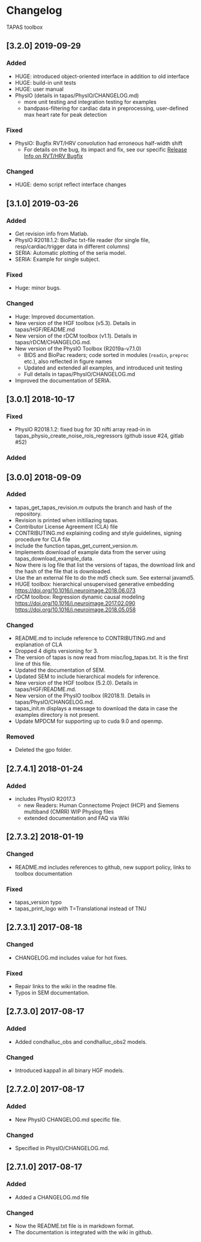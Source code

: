 # Changelog
TAPAS toolbox 

## [3.2.0] 2019-09-29

### Added
- HUGE: introduced object-oriented interface in addition to old interface
- HUGE: build-in unit tests
- HUGE: user manual
- PhysIO (details in tapas/PhysIO/CHANGELOG.md)
    - more unit testing and integration testing for examples
    - bandpass-filtering for cardiac data in preprocessing, user-defined max
    heart rate for peak detection

### Fixed
- PhysIO: Bugfix RVT/HRV convolution had erroneous half-width shift
    - For details on the bug, its impact and fix, see our specific [Release
    Info on RVT/HRV Bugfix](https://github.com/translationalneuromodeling/tapas/issues/65)

### Changed
- HUGE: demo script reflect interface changes


## [3.1.0] 2019-03-26

### Added
- Get revision info from Matlab.
- PhysIO R2018.1.2: BioPac txt-file reader (for single file, resp/cardiac/trigger data in different columns)
- SERIA: Automatic plotting of the seria model.
- SERIA: Example for single subject.

### Fixed 
- Huge: minor bugs.

### Changed
- Huge: Improved documentation.
- New version of the HGF toolbox (v5.3). Details in tapas/HGF/README.md
- New version of the rDCM toolbox (v1.1). Details in tapas/rDCM/CHANGELOG.md.
- New version of the PhysIO Toolbox (R2019a-v7.1.0)
    - BIDS and BioPac readers; code sorted in modules (`readin`, `preproc` etc.), 
      also reflected in figure names
    - Updated and extended all examples, and introduced unit testing
    - Full details in tapas/PhysIO/CHANGELOG.md
- Improved the documentation of SERIA.

## [3.0.1] 2018-10-17

### Fixed
- PhysIO R2018.1.2: fixed bug for 3D nifti array read-in in tapas_physio_create_noise_rois_regressors (github issue #24, gitlab #52)

### Added

## [3.0.0] 2018-09-09

### Added
- tapas\_get\_tapas\_revision.m outputs the branch and hash of the repository.
- Revision is printed when initiliazing tapas.
- Contributor License Agreement (CLA) file
- CONTRIBUTING.md explaining coding and style guidelines, signing procedure for CLA file
- Include the function tapas\_get\_current\_version.m.
- Implements download of example data from the server using 
    tapas_download_example_data.
- Now there is log file that list the versions of tapas, the download link
    and the hash of the file that is downloaded.
- Use the an external file to do the md5 check sum. See external javamd5.
- HUGE toolbox: hierarchical unsupervised generative embedding  
    https://doi.org/10.1016/j.neuroimage.2018.06.073
- rDCM toolbox: Regression dynamic causal modeling   
    https://doi.org/10.1016/j.neuroimage.2017.02.090  
    https://doi.org/10.1016/j.neuroimage.2018.05.058

### Changed
- README.md to include reference to CONTRIBUTING.md and explanation of CLA
- Dropped 4 digits versioning for 3.
- The version of tapas is now read from misc/log\_tapas.txt. It is the first
    line of this file.
- Updated the documentation of SEM.
- Updated SEM to include hierarchical models for inference.
- New version of the HGF toolbox (5.2.0). Details in tapas/HGF/README.md.
- New version of the PhysIO toolbox (R2018.1). Details in tapas/PhysIO/CHANGELOG.md.
- tapas_init.m displays a message to download the data in case the examples
    directory is not present.
- Update MPDCM for supporting up to cuda 9.0 and openmp.

### Removed
- Deleted the gpo folder.

## [2.7.4.1] 2018-01-24

### Added
- includes PhysIO R2017.3 
    - new Readers: Human Connectome Project (HCP) and Siemens multiband (CMRR) WIP Physlog files
    - extended documentation and FAQ via Wiki

## [2.7.3.2] 2018-01-19

### Changed
- README.md includes references to github, new support policy, links to toolbox documentation

### Fixed
- tapas_version typo
- tapas_print_logo with T=Translational instead of TNU

## [2.7.3.1] 2017-08-18

### Changed
- CHANGELOG.md includes value for hot fixes.

### Fixed
- Repair links to the wiki in the readme file.
- Typos in SEM documentation.


## [2.7.3.0] 2017-08-17

### Added
- Added condhalluc_obs and condhalluc_obs2 models.

### Changed
- Introduced kappa1 in all binary HGF models.


## [2.7.2.0] 2017-08-17

### Added
- New PhysIO CHANGELOG.md specific file.

### Changed
- Specified in PhysIO/CHANGELOG.md.


## [2.7.1.0] 2017-08-17

### Added
- Added a CHANGELOG.md file

### Changed
- Now the README.txt file is in markdown format.
- The documentation is integrated with the wiki in github.
